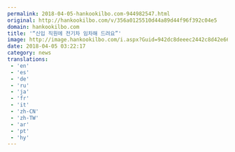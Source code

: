 ```yaml
---
permalink: 2018-04-05-hankookilbo.com-944982547.html
original: http://hankookilbo.com/v/356a0125510d44a89d44f96f392c04e5
domain: hankookilbo.com
title: '“신입 직원에 전기차 임차해 드려요”'
image: http://image.hankookilbo.com/i.aspx?Guid=942dc8deeec2442c8d42e66085e4d378&Month=201804&size=980
date: 2018-04-05 03:22:17
category: news
translations: 
 - 'en'
 - 'es'
 - 'de'
 - 'ru'
 - 'ja'
 - 'fr'
 - 'it'
 - 'zh-CN'
 - 'zh-TW'
 - 'ar'
 - 'pt'
 - 'hy'
---
```



